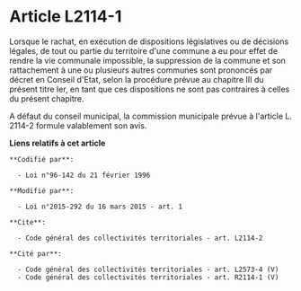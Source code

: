 # Article L2114-1

Lorsque le rachat, en exécution de dispositions législatives ou de décisions légales, de tout ou partie du territoire d'une
commune a eu pour effet de rendre la vie communale impossible, la suppression de la commune et son rattachement à une ou
plusieurs autres communes sont prononcés par décret en Conseil d'Etat, selon la procédure prévue au chapitre III du présent
titre Ier, en tant que ces dispositions ne sont pas contraires à celles du présent chapitre. 

A défaut du conseil municipal, la commission municipale prévue à l'article L. 2114-2 formule valablement son avis.

**Liens relatifs à cet article**

	**Codifié par**:

	  - Loi n°96-142 du 21 février 1996

	**Modifié par**:

	  - Loi n°2015-292 du 16 mars 2015 - art. 1

	**Cite**:

	  - Code général des collectivités territoriales - art. L2114-2

	**Cité par**:

	  - Code général des collectivités territoriales - art. L2573-4 (V)
	  - Code général des collectivités territoriales - art. R2114-1 (V)
